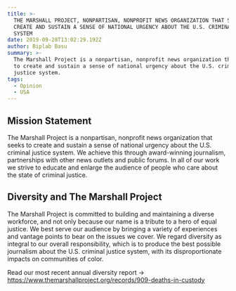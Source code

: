 ```yaml
---
title: >-
  THE MARSHALL PROJECT, NONPARTISAN, NONPROFIT NEWS ORGANIZATION THAT SEEKS TO
  CREATE AND SUSTAIN A SENSE OF NATIONAL URGENCY ABOUT THE U.S. CRIMINAL JUSTICE
  SYSTEM
date: 2019-09-28T13:02:29.192Z
author: Biplab Basu
summary: >-
  The Marshall Project is a nonpartisan, nonprofit news organization that seeks
  to create and sustain a sense of national urgency about the U.S. criminal
  justice system.
tags:
  - Opinion
  - USA
---
```

## Mission Statement

The Marshall Project is a nonpartisan, nonprofit news organization that seeks to create and sustain a sense of national urgency about the U.S. criminal justice system. We achieve this through award-winning journalism, partnerships with other news outlets and public forums. In all of our work we strive to educate and enlarge the audience of people who care about the state of criminal justice.



## Diversity and The Marshall Project

The Marshall Project is committed to building and maintaining a diverse workforce, and not only because our name is a tribute to a hero of equal justice. We best serve our audience by bringing a variety of experiences and vantage points to bear on the issues we cover. We regard diversity as integral to our overall responsibility, which is to produce the best possible journalism about the U.S. criminal justice system, with its disproportionate impacts on communities of color. 

Read our most recent annual diversity report -> <https://www.themarshallproject.org/records/909-deaths-in-custody>
